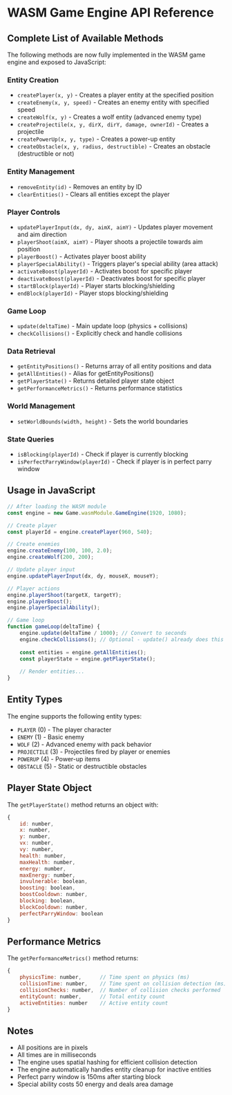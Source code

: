 # WASM Game Engine API Reference

## Complete List of Available Methods

The following methods are now fully implemented in the WASM game engine and exposed to JavaScript:

### Entity Creation
- `createPlayer(x, y)` - Creates a player entity at the specified position
- `createEnemy(x, y, speed)` - Creates an enemy entity with specified speed
- `createWolf(x, y)` - Creates a wolf entity (advanced enemy type)
- `createProjectile(x, y, dirX, dirY, damage, ownerId)` - Creates a projectile
- `createPowerUp(x, y, type)` - Creates a power-up entity
- `createObstacle(x, y, radius, destructible)` - Creates an obstacle (destructible or not)

### Entity Management
- `removeEntity(id)` - Removes an entity by ID
- `clearEntities()` - Clears all entities except the player

### Player Controls
- `updatePlayerInput(dx, dy, aimX, aimY)` - Updates player movement and aim direction
- `playerShoot(aimX, aimY)` - Player shoots a projectile towards aim position
- `playerBoost()` - Activates player boost ability
- `playerSpecialAbility()` - Triggers player's special ability (area attack)
- `activateBoost(playerId)` - Activates boost for specific player
- `deactivateBoost(playerId)` - Deactivates boost for specific player
- `startBlock(playerId)` - Player starts blocking/shielding
- `endBlock(playerId)` - Player stops blocking/shielding

### Game Loop
- `update(deltaTime)` - Main update loop (physics + collisions)
- `checkCollisions()` - Explicitly check and handle collisions

### Data Retrieval
- `getEntityPositions()` - Returns array of all entity positions and data
- `getAllEntities()` - Alias for getEntityPositions()
- `getPlayerState()` - Returns detailed player state object
- `getPerformanceMetrics()` - Returns performance statistics

### World Management
- `setWorldBounds(width, height)` - Sets the world boundaries

### State Queries
- `isBlocking(playerId)` - Check if player is currently blocking
- `isPerfectParryWindow(playerId)` - Check if player is in perfect parry window

## Usage in JavaScript

```javascript
// After loading the WASM module
const engine = new Game.wasmModule.GameEngine(1920, 1080);

// Create player
const playerId = engine.createPlayer(960, 540);

// Create enemies
engine.createEnemy(100, 100, 2.0);
engine.createWolf(200, 200);

// Update player input
engine.updatePlayerInput(dx, dy, mouseX, mouseY);

// Player actions
engine.playerShoot(targetX, targetY);
engine.playerBoost();
engine.playerSpecialAbility();

// Game loop
function gameLoop(deltaTime) {
    engine.update(deltaTime / 1000); // Convert to seconds
    engine.checkCollisions(); // Optional - update() already does this
    
    const entities = engine.getAllEntities();
    const playerState = engine.getPlayerState();
    
    // Render entities...
}
```

## Entity Types

The engine supports the following entity types:
- `PLAYER` (0) - The player character
- `ENEMY` (1) - Basic enemy
- `WOLF` (2) - Advanced enemy with pack behavior
- `PROJECTILE` (3) - Projectiles fired by player or enemies
- `POWERUP` (4) - Power-up items
- `OBSTACLE` (5) - Static or destructible obstacles

## Player State Object

The `getPlayerState()` method returns an object with:
```javascript
{
    id: number,
    x: number,
    y: number,
    vx: number,
    vy: number,
    health: number,
    maxHealth: number,
    energy: number,
    maxEnergy: number,
    invulnerable: boolean,
    boosting: boolean,
    boostCooldown: number,
    blocking: boolean,
    blockCooldown: number,
    perfectParryWindow: boolean
}
```

## Performance Metrics

The `getPerformanceMetrics()` method returns:
```javascript
{
    physicsTime: number,      // Time spent on physics (ms)
    collisionTime: number,    // Time spent on collision detection (ms)
    collisionChecks: number,  // Number of collision checks performed
    entityCount: number,      // Total entity count
    activeEntities: number    // Active entity count
}
```

## Notes

- All positions are in pixels
- All times are in milliseconds
- The engine uses spatial hashing for efficient collision detection
- The engine automatically handles entity cleanup for inactive entities
- Perfect parry window is 150ms after starting block
- Special ability costs 50 energy and deals area damage